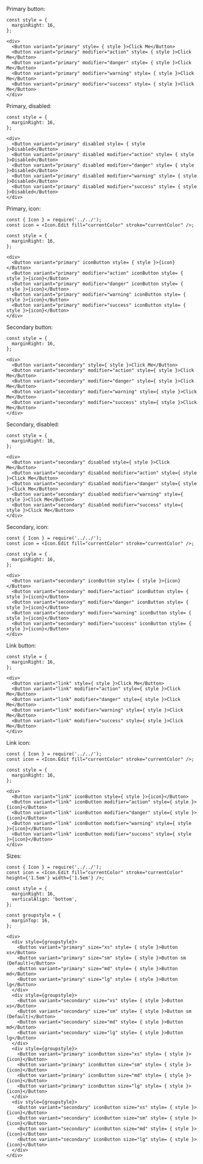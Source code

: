 Primary button:

    const style = {
      marginRight: 16,
    };

    <div>
      <Button variant="primary" style= { style }>Click Me</Button>
      <Button variant="primary" modifier="action" style= { style }>Click Me</Button>
      <Button variant="primary" modifier="danger" style= { style }>Click Me</Button>
      <Button variant="primary" modifier="warning" style= { style }>Click Me</Button>
      <Button variant="primary" modifier="success" style= { style }>Click Me</Button>
    </div>

Primary, disabled:

    const style = {
      marginRight: 16,
    };

    <div>
      <Button variant="primary" disabled style= { style }>Disabled</Button>
      <Button variant="primary" disabled modifier="action" style= { style }>Disabled</Button>
      <Button variant="primary" disabled modifier="danger" style= { style }>Disabled</Button>
      <Button variant="primary" disabled modifier="warning" style= { style }>Disabled</Button>
      <Button variant="primary" disabled modifier="success" style= { style }>Disabled</Button>
    </div>
    
Primary, icon:

    const { Icon } = require('../../');
    const icon = <Icon.Edit fill="currentColor" stroke="currentColor" />;

    const style = {
      marginRight: 16,
    };

    <div>
      <Button variant="primary" iconButton style= { style }>{icon}</Button>
      <Button variant="primary" modifier="action" iconButton style= { style }>{icon}</Button>
      <Button variant="primary" modifier="danger" iconButton style= { style }>{icon}</Button>
      <Button variant="primary" modifier="warning" iconButton style= { style }>{icon}</Button>
      <Button variant="primary" modifier="success" iconButton style= { style }>{icon}</Button>
    </div>

Secondary button:

    const style = {
      marginRight: 16,
    };

    <div>
      <Button variant="secondary" style={ style }>Click Me</Button>
      <Button variant="secondary" modifier="action" style={ style }>Click Me</Button>
      <Button variant="secondary" modifier="danger" style={ style }>Click Me</Button>
      <Button variant="secondary" modifier="warning" style={ style }>Click Me</Button>
      <Button variant="secondary" modifier="success" style={ style }>Click Me</Button>
    </div>

Secondary, disabled:

    const style = {
      marginRight: 16,
    };

    <div>
      <Button variant="secondary" disabled style={ style }>Click Me</Button>
      <Button variant="secondary" disabled modifier="action" style={ style }>Click Me</Button>
      <Button variant="secondary" disabled modifier="danger" style={ style }>Click Me</Button>
      <Button variant="secondary" disabled modifier="warning" style={ style }>Click Me</Button>
      <Button variant="secondary" disabled modifier="success" style={ style }>Click Me</Button>
    </div>
    
Secondary, icon:

    const { Icon } = require('../../');
    const icon = <Icon.Edit fill="currentColor" stroke="currentColor" />;

    const style = {
      marginRight: 16,
    };

    <div>
      <Button variant="secondary" iconButton style= { style }>{icon}</Button>
      <Button variant="secondary" modifier="action" iconButton style= { style }>{icon}</Button>
      <Button variant="secondary" modifier="danger" iconButton style= { style }>{icon}</Button>
      <Button variant="secondary" modifier="warning" iconButton style= { style }>{icon}</Button>
      <Button variant="secondary" modifier="success" iconButton style= { style }>{icon}</Button>
    </div>

Link button:

    const style = {
      marginRight: 16,
    };

    <div>
      <Button variant="link" style={ style }>Click Me</Button>
      <Button variant="link" modifier="action" style={ style }>Click Me</Button>
      <Button variant="link" modifier="danger" style={ style }>Click Me</Button>
      <Button variant="link" modifier="warning" style={ style }>Click Me</Button>
      <Button variant="link" modifier="success" style={ style }>Click Me</Button>
    </div>

Link icon:

    const { Icon } = require('../../');
    const icon = <Icon.Edit fill="currentColor" stroke="currentColor" />;
    
    const style = {
      marginRight: 16,
    };

    <div>
      <Button variant="link" iconButton style={ style }>{icon}</Button>
      <Button variant="link" iconButton modifier="action" style={ style }>{icon}</Button>
      <Button variant="link" iconButton modifier="danger" style={ style }>{icon}</Button>
      <Button variant="link" iconButton modifier="warning" style={ style }>{icon}</Button>
      <Button variant="link" iconButton modifier="success" style={ style }>{icon}</Button>
    </div>

Sizes:

    const { Icon } = require('../../');
    const icon = <Icon.Edit fill="currentColor" stroke="currentColor" height={'1.5em'} width={'1.5em'} />;

    const style = {
      marginRight: 16,
      verticalAlign: 'bottom',
    };

    const groupstyle = {
      marginTop: 16,
    };

    <div>
      <div style={groupstyle}>
        <Button variant="primary" size="xs" style= { style }>Button xs</Button>
        <Button variant="primary" size="sm" style= { style }>Button sm (Default)</Button>
        <Button variant="primary" size="md" style= { style }>Button md</Button>
        <Button variant="primary" size="lg" style= { style }>Button lg</Button>
      </div>
      <div style={groupstyle}>
        <Button variant="secondary" size="xs" style= { style }>Button xs</Button>
        <Button variant="secondary" size="sm" style= { style }>Button sm (Default)</Button>
        <Button variant="secondary" size="md" style= { style }>Button md</Button>
        <Button variant="secondary" size="lg" style= { style }>Button lg</Button>
      </div>
      <div style={groupstyle}>
        <Button variant="primary" iconButton size="xs" style= { style }>{icon}</Button>
        <Button variant="primary" iconButton size="sm" style= { style }>{icon}</Button>
        <Button variant="primary" iconButton size="md" style= { style }>{icon}</Button>
        <Button variant="primary" iconButton size="lg" style= { style }>{icon}</Button>
      </div>
      <div style={groupstyle}>
        <Button variant="secondary" iconButton size="xs" style= { style }>{icon}</Button>
        <Button variant="secondary" iconButton size="sm" style= { style }>{icon}</Button>
        <Button variant="secondary" iconButton size="md" style= { style }>{icon}</Button>
        <Button variant="secondary" iconButton size="lg" style= { style }>{icon}</Button>
      </div>
    </div>
